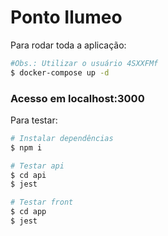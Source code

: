 # Ponto Ilumeo

Para rodar toda a aplicação:

```bash
#Obs.: Utilizar o usuário 4SXXFMf
$ docker-compose up -d
```

### Acesso em localhost:3000

Para testar:

```bash
# Instalar dependências
$ npm i

# Testar api
$ cd api
$ jest

# Testar front
$ cd app
$ jest
```
